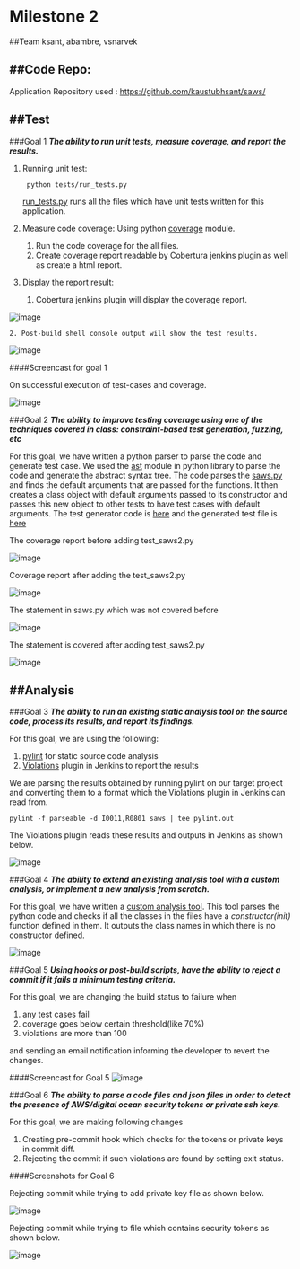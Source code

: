 # Milestone 2

##Team
ksant, abambre, vsnarvek

##Code Repo:
--------------------------------------------------------------------------

Application Repository used :  https://github.com/kaustubhsant/saws/

##Test
--------------------------------------------------------------------------

###Goal 1 
**_The ability to run unit tests, measure coverage, and report the results._**

1. Running unit test:    
        
        python tests/run_tests.py

    [run_tests.py](https://github.com/kaustubhsant/saws/tree/master/tests/run_tests.py) runs all the files which have unit tests written for this application.

2. Measure code coverage: 
Using python [coverage](https://coverage.readthedocs.org/en/coverage-4.0.1/) module.

	1. Run the code coverage for the all files.
	2. Create coverage report readable by Cobertura jenkins plugin as well as create a html report.

3. Display the report result:

    1. Cobertura jenkins plugin will display the coverage report.

 ![image](/images/cobertura-coverage.png)
    
    2. Post-build shell console output will show the test results.

 ![image](/images/tests-console-output.png)


####Screencast for goal 1

On successful execution of test-cases and coverage.

![image](/images/anim.gif)


###Goal 2
**_The ability to improve testing coverage using one of the techniques covered in class: constraint-based test generation, fuzzing, etc_**

For this goal, we have written a python parser to parse the code and generate test case. We used the [ast](https://docs.python.org/2/library/ast.html) module in python library to parse the code and generate the abstract syntax tree. The code parses the [saws.py](https://github.com/kaustubhsant/saws/tree/master/saws/saws.py) and finds the default arguments that are passed for the functions. It then creates a class object with default arguments passed to its constructor and passes this new object to other tests to have test cases with default arguments. The test generator code is [here](/scripts/test-generator.py) and the generated test file is [here](/scripts/test_saws2.py)

The coverage report before adding test_saws2.py

![image](/images/coverage-before-html.png)

Coverage report after adding the test_saws2.py

![image](/images/coverage-after-html.png)

The statement in saws.py which was not covered before

![image](/images/coverage-before-saws.png)

The statement is covered after adding test_saws2.py

![image](/images/coverage-after-saws.png)


##Analysis
---------------------------------------------------------------------------

###Goal 3 
**_The ability to run an existing static analysis tool on the source code, process its results, and report its findings._**

For this goal, we are using the following:

   1. [pylint](http://www.pylint.org/) for static source code analysis  
   2. [Violations](https://wiki.jenkins-ci.org/display/JENKINS/Violations) plugin in Jenkins to report the results 

We are parsing the results obtained by running pylint on our target project and converting them to a format which the Violations plugin in Jenkins can read from.
	
	pylint -f parseable -d I0011,R0801 saws | tee pylint.out 

The Violations plugin reads these results and outputs in Jenkins as shown below.

![image](/images/pylint-voilations.png)

###Goal 4 
**_The ability to extend an existing analysis tool with a custom analysis, or implement a new analysis from scratch._**

For this goal, we have written a [custom analysis tool](/scripts/custom-analysis.py). This tool parses the python code and checks if all the classes in the files have a *constructor(init)* function defined in them. It outputs the class names in which there is no constructor defined.

![image](/images/custom-analysis.png)


###Goal 5
**_Using hooks or post-build scripts, have the ability to reject a commit if it fails a minimum testing criteria._**

For this goal, we are changing the build status to failure when

   1. any test cases fail
   2. coverage goes below certain threshold(like 70%)
   3. violations are more than 100

and sending an email notification informing the developer to revert the changes.

####Screencast for Goal 5
![image](/images/M2-test.gif)


###Goal 6
**_The ability to parse a code files and json files in order to detect the presence of AWS/digital ocean security tokens or private ssh keys._**

For this goal, we are making following changes

   1. Creating pre-commit hook which checks for the tokens or private keys in commit diff.
   2. Rejecting the commit if such violations are found by setting exit status.


####Screenshots for Goal 6

Rejecting commit while trying to add private key file as shown below.

![image](/images/Pre-commit.png)

Rejecting commit while trying to file which contains security tokens as shown below.

![image](/images/Pre-commit2.png)
